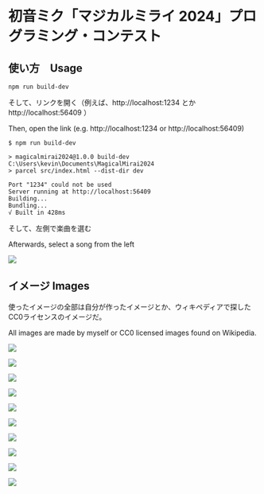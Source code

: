 # 初音ミク「マジカルミライ 2024」プログラミング・コンテスト

## 使い方　Usage
```
npm run build-dev
```

そして、リンクを開く（例えば、http://localhost:1234 とか http://localhost:56409 ）

Then, open the link (e.g. http://localhost:1234 or http://localhost:56409)
```
$ npm run build-dev

> magicalmirai2024@1.0.0 build-dev C:\Users\kevin\Documents\MagicalMirai2024
> parcel src/index.html --dist-dir dev

Port "1234" could not be used
Server running at http://localhost:56409
Building...
Bundling...
√ Built in 428ms
```

そして、左側で楽曲を選む

Afterwards, select a song from the left

![](github/screenshot1.png)


## イメージ Images
使ったイメージの全部は自分が作ったイメージとか、ウィキペディアで探したCC0ライセンスのイメージだ。

All images are made by myself or CC0 licensed images found on Wikipedia.


![](github/screenshot2.png)

![](github/screenshot3.png)

![](assets/images/Leek1.png)

![](assets/images/Leek2.jpg)

![](assets/images/Leek3.jpg)

![](assets/images/Leek4.5.gif)

![](assets/images/Leek6.gif)

![](assets/images/Leek7.jpg)

![](assets/images/Leek8.jpg)

![](assets/images/Leek9.jpg)
